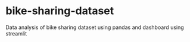 # bike-sharing-dataset
Data analysis of bike sharing dataset using pandas and dashboard using streamlit